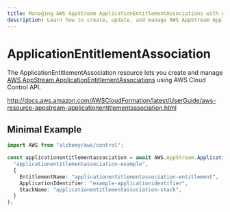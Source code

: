 ```yaml
---
title: Managing AWS AppStream ApplicationEntitlementAssociations with Alchemy
description: Learn how to create, update, and manage AWS AppStream ApplicationEntitlementAssociations using Alchemy Cloud Control.
---
```


# ApplicationEntitlementAssociation

The ApplicationEntitlementAssociation resource lets you create and manage [AWS AppStream ApplicationEntitlementAssociations](https://docs.aws.amazon.com/appstream/latest/userguide/) using AWS Cloud Control API.

http://docs.aws.amazon.com/AWSCloudFormation/latest/UserGuide/aws-resource-appstream-applicationentitlementassociation.html

## Minimal Example

```ts
import AWS from "alchemy/aws/control";

const applicationentitlementassociation = await AWS.AppStream.ApplicationEntitlementAssociation(
  "applicationentitlementassociation-example",
  {
    EntitlementName: "applicationentitlementassociation-entitlement",
    ApplicationIdentifier: "example-applicationidentifier",
    StackName: "applicationentitlementassociation-stack",
  }
);
```

